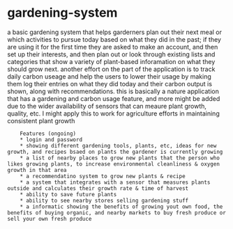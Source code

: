 # gardening-system
a basic gardening system that helps garderners plan out their next meal or which activities to pursue today based on what they did in the past; if they are using it for the first time they are asked to make an account, and then set up their interests, and then plan out or look through existing lists and categories that show a variety of plant-based inforamation on what they should grow next. another effort on the part of the application is to track daily carbon useage and help the users to lower their usage by making them log their entries on what they did today and their carbon output is shown, along with recommendations. this is basically a nature application that has a gardening and carbon usage feature, and more might be added due to the wider availability of sensors that can meaure plant growth, quality, etc. I might apply this to work for agriculture efforts in maintaining consistent plant growth 



        Features (ongoing)
        * login and password
        * showing different gardening tools, plants, etc, ideas for new growth, and recipes bsaed on plants the gardener is currently growing
        * a list of nearby places to grow new plants that the person who likes growing plants, to increase environmental cleanliness & oxygen growth in that area
        * a recommendatino system to grow new plants & recipe 
        * a system that integrates with a sensor that measures plants outside and calculates their growth rate & time of harvest 
        * ability to save future plants 
        * ability to see nearby stores selling gardening stuff 
        * a informatic showing the benefits of growing yout own food, the benefits of buying organic, and nearby markets to buy fresh produce or sell your own fresh produce
